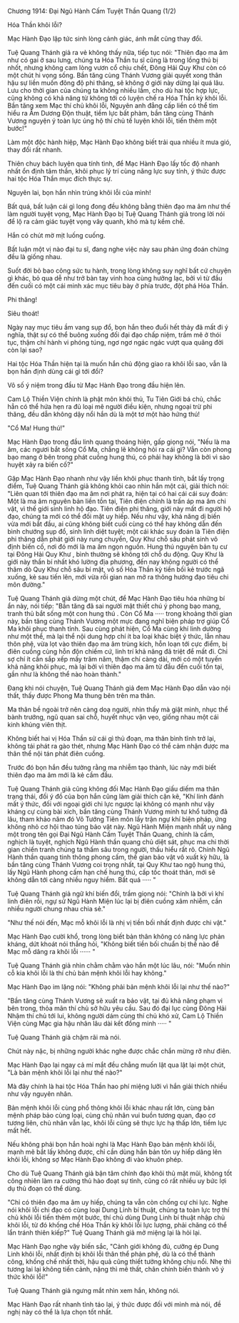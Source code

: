 




Chương 1914: Đại Ngũ Hành Cấm Tuyệt Thần Quang (1/2)


Hóa Thần khôi lỗi?

Mạc Hành Đạo lập tức sinh lòng cảnh giác, ánh mắt cũng thay đổi.

Tuệ Quang Thánh giả ra vẻ không thấy nữa, tiếp tục nói: "Thiên đạo ma âm như có gai ở sau lưng, chúng ta Hóa Thần tu sĩ cũng là trong lồng thú bị nhốt, nhưng không cam lòng vươn cổ chịu chết, Đông Hải Quy Khư còn có một chút hi vọng sống. Bần tăng cùng Thánh Vương giải quyết xong thân hậu sự liền muốn đông độ phi thăng, sẽ không ở giới này dừng lại quá lâu. Lưu cho thời gian của chúng ta không nhiều lắm, cho dù hai tộc hợp lực, cũng không có khả năng từ không tới có luyện chế ra Hóa Thần kỳ khôi lỗi. Bần tăng xem Mạc thí chủ khôi lỗi, Nguyên anh đẳng cấp liền có thể tìm hiểu ra Âm Dương Độn thuật, tiềm lực bất phàm, bần tăng cùng Thánh Vương nguyện ý toàn lực ủng hộ thí chủ tế luyện khôi lỗi, tiến thêm một bước!"

Làm một độc hành hiệp, Mạc Hành Đạo không biết trải qua nhiều ít mưa gió, thay đổi rất nhanh.

Thiên chuy bách luyện qua tính tình, để Mạc Hành Đạo lấy tốc độ nhanh nhất ổn định tâm thần, khôi phục lý trí cùng năng lực suy tính, ý thức được hai tộc Hóa Thần mục đích thực sự.

Nguyên lai, bọn hắn nhìn trúng khôi lỗi của mình!

Bất quá, bất luận cái gì long đong đều không bằng thiên đạo ma âm như thế làm người tuyệt vọng, Mạc Hành Đạo bị Tuệ Quang Thánh giả trong lời nói để lộ ra cảm giác tuyệt vọng vây quanh, khó mà tự kềm chế.

Hắn có chút mờ mịt luống cuống.

Bất luận một vị nào đại tu sĩ, đang nghe việc này sau phản ứng đoán chừng đều là giống nhau.

Suốt đời bỏ bao công sức tu hành, trong lòng không suy nghĩ bất cứ chuyện gì khác, bỏ qua dễ như trở bàn tay vinh hoa cùng hưởng lạc, bởi vì từ đầu đến cuối có một cái minh xác mục tiêu bày ở phía trước, đột phá Hóa Thần.

Phi thăng!

Siêu thoát!

Ngày nay mục tiêu ầm vang sụp đổ, bọn hắn theo đuổi hết thảy đã mất đi ý nghĩa, thật sự có thể buông xuống đối đại đạo chấp niệm, trầm mê ở thói tục, thậm chí hành vi phóng túng, ngơ ngơ ngác ngác vượt qua quãng đời còn lại sao?

Hai tộc Hóa Thần hiện tại là muốn hắn chủ động giao ra khôi lỗi sao, vẫn là bọn hắn định dùng cái gì tới đổi?

Vô số ý niệm trong đầu từ Mạc Hành Đạo trong đầu hiện lên.

Cam Lộ Thiền Viện chính là phật môn khôi thủ, Tu Tiên Giới bá chủ, chắc hẳn có thể hứa hẹn ra đủ loại mê người điều kiện, nhưng ngoại trừ phi thăng, đều dẫn không dậy nổi hắn dù là một tơ một hào hứng thú!

"Cổ Ma! Hung thú!"

Mạc Hành Đạo trong đầu linh quang thoáng hiện, gấp giọng nói, "Nếu là ma âm, các ngươi bắt sống Cổ Ma, chẳng lẽ không hỏi ra cái gì? Vẫn còn phong bạo mang ở bên trong phát cuồng hung thú, có phải hay không là bởi vì sào huyệt xảy ra biến cố?"

Gặp Mạc Hành Đạo nhanh như vậy liền khôi phục thanh tỉnh, bắt lấy trọng điểm, Tuệ Quang Thánh giả không khỏi cao nhìn hắn một cái, giải thích nói: "Liên quan tới thiên đạo ma âm nơi phát ra, hiện tại có hai cái cái suy đoán: Một là ma âm nguyên bản liền tồn tại, Tiên điện chính là trấn áp ma âm chi vật, vì thế giới sinh linh hộ đạo. Tiên điện phi thăng, giới này mất đi người hộ đạo, chúng ta mới có thể đối mặt uy hiếp. Nếu như vậy, khả năng dị biến vừa mới bắt đầu, ai cũng không biết cuối cùng có thể hay không dẫn đến bình chướng sụp đổ, sinh linh diệt tuyệt; một cái khác suy đoán là Tiên điện phi thăng dẫn phát giới này rung chuyển, Quy Khư chỗ sâu phát sinh vô định biến cố, nơi đó mới là ma âm ngọn nguồn. Hung thú nguyên bản tụ cư tại Đông Hải Quy Khư , bình thường sẽ không tới chỗ du động. Quy Khư là giới này thần bí nhất khó lường địa phương, đến nay không người có thể thăm dò Quy Khư chỗ sâu bí mật, vô số Hóa Thần kỳ tiền bối kẻ trước ngã xuống, kẻ sau tiến lên, mới vừa rồi gian nan mở ra thông hướng đạo tiêu chi môn đường."

Tuệ Quang Thánh giả dừng một chút, để Mạc Hành Đạo tiêu hóa những bí ẩn này, nói tiếp: "Bần tăng đã sai người mật thiết chú ý phong bạo mang, tranh thủ bắt sống một con hung thú . Còn Cổ Ma ····· trong khoảng thời gian này, bần tăng cùng Thánh Vương một mực đang nghĩ biện pháp trợ giúp Cổ Ma khôi phục thanh tỉnh. Sau cùng phát hiện, Cổ Ma cùng khí linh dường như một thể, mà lại thể nội dung hợp chí ít ba loại khác biệt ý thức, lẫn nhau thôn phệ, vừa lọt vào thiên đạo ma âm trùng kích, hỗn loạn tới cực điểm, bị điên cuồng cùng hỗn độn chiếm cứ, linh trí khả năng đã triệt để mất đi. Chỉ sợ chí ít cần sắp xếp mấy trăm năm, thậm chí càng dài, mới có một tuyến khả năng khôi phục, mà lại bởi vì thiên đạo ma âm từ đầu đến cuối tồn tại, gần như là không thể nào hoàn thành."

Đang khi nói chuyện, Tuệ Quang Thánh giả đem Mạc Hành Đạo dẫn vào nội thất, thấy được Phong Ma thung bên trên ma thân.

Ma thân bề ngoài trở nên càng doạ người, nhìn thấy mà giật mình, nhục thể bành trướng, ngũ quan sai chỗ, huyết nhục vặn vẹo, giống nhau một cái kinh khủng viên thịt.

Không biết hai vị Hóa Thần sử cái gì thủ đoạn, ma thân bình tĩnh trở lại, không tái phát ra gào thét, nhưng Mạc Hành Đạo có thể cảm nhận được ma thân thể nội tán phát điên cuồng.

Trước đó bọn hắn đều tưởng rằng ma nhiễm tạo thành, lúc này mới biết thiên đạo ma âm mới là kẻ cầm đầu.

Tuệ Quang Thánh giả cũng không đối Mạc Hành Đạo giấu diếm ma thân trạng thái, đối ý đồ của bọn hắn cũng làm giải thích cặn kẽ, "Khí linh đánh mất ý thức, đối với ngoại giới chi lực ngược lại không có mạnh như vậy kháng cự cùng bài xích, bần tăng cùng Thánh Vương minh tư khổ tưởng đã lâu, tham khảo năm đó Vô Tướng Tiên môn lấy trận ngự khí biện pháp, ứng không nhỏ cơ hội thao túng bảo vật này. Ngũ Hành Miện mạnh nhất uy năng một trong tên gọi Đại Ngũ Hành Cấm Tuyệt Thần Quang, chính là cấm, nghịch là tuyệt, nghịch Ngũ Hành thần quang chủ diệt sát, phục ma chi thời gian chiến tranh chúng ta thấm sâu trong người, thấu hiểu rất rõ. Chính Ngũ Hành thần quang tinh thông phong cấm, thế gian bảo vật vô xuất kỳ hữu, là bần tăng cùng Thánh Vương coi trọng nhất, tại Quy Khư tao ngộ hung thú, lấy Ngũ Hành phong cấm hạn chế hung thú, cấp tốc thoát thân, mới sẽ không dẫn tới càng nhiều nguy hiểm. Bất quá ····· "

Tuệ Quang Thánh giả ngữ khí biến đổi, trầm giọng nói: "Chính là bởi vì khí linh điên rồi, ngự sử Ngũ Hành Miện lúc lại bị điên cuồng xâm nhiễm, cần nhiều người chung nhau chia sẻ."

"Như thế nói đến, Mạc mỗ khôi lỗi là nhị vị tiền bối nhất định được chi vật."

Mạc Hành Đạo cười khổ, trong lòng biết bản thân không có năng lực phản kháng, dứt khoát nói thẳng hỏi, "Không biết tiền bối chuẩn bị thế nào để Mạc mỗ dâng ra khôi lỗi ······ "

Tuệ Quang Thánh giả nhìn chằm chằm vào hắn một lúc lâu, nói: "Muốn nhìn cỗ kia khôi lỗi là thí chủ bản mệnh khôi lỗi hay không."

Mạc Hành Đạo im lặng nói: "Không phải bản mệnh khôi lỗi lại như thế nào?"

"Bần tăng cùng Thánh Vương sẽ xuất ra bảo vật, tại đủ khả năng phạm vi bên trong, thỏa mãn thí chủ sở hữu yêu cầu. Sau đó đại lục cùng Đông Hải Nhậm thí chủ tới lui, không người dám cùng thí chủ khó xử, Cam Lộ Thiền Viện cùng Mạc gia hậu nhân lâu dài kết đồng minh ····· "

Tuệ Quang Thánh giả chậm rãi mà nói.

Chút này nặc, bị những người khác nghe được chắc chắn mừng rỡ như điên.

Mạc Hành Đạo lại ngay cả mí mắt đều chẳng muốn lật qua lật lại một chút, "Là bản mệnh khôi lỗi lại như thế nào?"

Mà đây chính là hai tộc Hóa Thần hao phí miệng lưỡi vì hắn giải thích nhiều như vậy nguyên nhân.

Bản mệnh khôi lỗi cùng phổ thông khôi lỗi khác nhau rất lớn, cùng bản mệnh pháp bảo cùng loại, cùng chủ nhân vui buồn tương quan, đạo cơ tương liên, chủ nhân vẫn lạc, khôi lỗi cũng sẽ thực lực hạ thấp lớn, tiềm lực mất hết.

Nếu không phải bọn hắn hoài nghi là Mạc Hành Đạo bản mệnh khôi lỗi, mạnh mẽ bắt lấy không được, chỉ cần dùng hắn bản tôn uy hiếp dâng lên khôi lỗi, không sợ Mạc Hành Đạo không đi vào khuôn phép.

Cho dù Tuệ Quang Thánh giả bận tâm chính đạo khôi thủ mặt mũi, không tốt công nhiên làm ra cường thủ hào đoạt sự tình, cũng có rất nhiều uy bức lợi dụ thủ đoạn có thể dùng.

"Chỉ có thiên đạo ma âm uy hiếp, chúng ta vẫn còn chống cự chi lực. Nghe nói khôi lỗi chi đạo có cùng loại Dung Linh bí thuật, chúng ta toàn lực trợ thí chủ khôi lỗi tiến thêm một bước, thí chủ dùng Dung Linh bí thuật nhập chủ khôi lỗi, từ đó khống chế Hóa Thần kỳ khôi lỗi lực lượng, phải chăng có thể lẩn tránh thiên kiếp?" Tuệ Quang Thánh giả mở miệng lại là hỏi lại.

Mạc Hành Đạo nghe vậy biến sắc, "Cảnh giới không đủ, cưỡng ép Dung Linh khôi lỗi, nhất định bị khôi lỗi thân thể phản phệ, dù là có thể thành công, khống chế nhất thời, hậu quả cũng thiết tưởng không chịu nổi. Nhẹ thì tương lai lại không tiến cảnh, nặng thì mê thất, chân chính biến thành vô ý thức khôi lỗi!"

Tuệ Quang Thánh giả ngưng mắt nhìn xem hắn, không nói.

Mạc Hành Đạo rất nhanh tỉnh táo lại, ý thức được đối với mình mà nói, đề nghị này có thể là lựa chọn tốt nhất.




